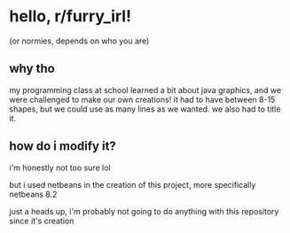 # hello, r/furry_irl!
(or normies, depends on who you are)

## why tho
my programming class at school learned a bit about java graphics, 
and we were challenged to make our own creations! it had to have 
between 8-15 shapes, but we could use as many lines as we wanted.
we also had to title it.

## how do i modify it?
i'm honestly not too sure lol

but i used netbeans in the creation of this project, more 
specifically netbeans 8.2

just a heads up, i'm probably not going to do anything with this
repository since it's creation
